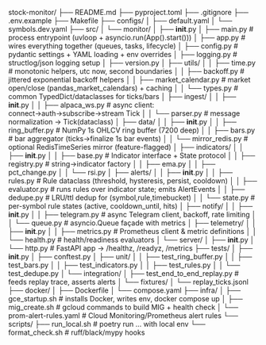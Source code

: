 stock-monitor/
├── README.md
├── pyproject.toml
├── .gitignore
├── .env.example
├── Makefile
├── configs/
│   ├── default.yaml
│   └── symbols.dev.yaml
├── src/
│   └── monitor/
│       ├── __init__.py
│       ├── main.py                 # process entrypoint (uvloop + asyncio.run(App().start()))
│       ├── app.py                  # wires everything together (queues, tasks, lifecycle)
│       ├── config.py               # pydantic settings + YAML loading + env overrides
│       ├── logging.py              # structlog/json logging setup
│       ├── version.py
│       ├── utils/
│       │   ├── time.py             # monotonic helpers, utc now, second boundaries
│       │   ├── backoff.py          # jittered exponential backoff helpers
│       │   ├── market_calendar.py  # market open/close (pandas_market_calendars) + caching
│       │   └── types.py            # common TypedDict/dataclasses for ticks/bars
│       ├── ingest/
│       │   ├── __init__.py
│       │   ├── alpaca_ws.py        # async client: connect→auth→subscribe→stream Tick
│       │   └── parser.py           # message normalization → Tick(dataclass)
│       ├── data/
│       │   ├── __init__.py
│       │   ├── ring_buffer.py      # NumPy 1s OHLCV ring buffer (7200 deep)
│       │   ├── bars.py             # bar aggregator (ticks→finalize 1s bar events)
│       │   └── mirror_redis.py     # optional RedisTimeSeries mirror (feature-flagged)
│       ├── indicators/
│       │   ├── __init__.py
│       │   ├── base.py             # Indicator interface + State protocol
│       │   ├── registry.py         # string→indicator factory
│       │   ├── ema.py
│       │   ├── pct_change.py
│       │   └── rsi.py
│       ├── alerts/
│       │   ├── __init__.py
│       │   ├── rules.py            # Rule dataclass (threshold, hysteresis, persist, cooldown)
│       │   ├── evaluator.py        # runs rules over indicator state; emits AlertEvents
│       │   ├── dedupe.py           # LRU/ttl dedup for (symbol,rule,timebucket)
│       │   └── state.py            # per-symbol rule states (active, cooldown_until, hits)
│       ├── notify/
│       │   ├── __init__.py
│       │   ├── telegram.py         # async Telegram client, backoff, rate limiting
│       │   └── queue.py            # asyncio.Queue façade with metrics
│       ├── telemetry/
│       │   ├── __init__.py
│       │   ├── metrics.py          # Prometheus client & metric definitions
│       │   └── health.py           # health/readiness evaluators
│       └── server/
│           ├── __init__.py
│           └── http.py             # FastAPI app → /healthz, /readyz, /metrics
├── tests/
│   ├── __init__.py
│   ├── conftest.py
│   ├── unit/
│   │   ├── test_ring_buffer.py
│   │   ├── test_bars.py
│   │   ├── test_indicators.py
│   │   ├── test_rules.py
│   │   └── test_dedupe.py
│   └── integration/
│       ├── test_end_to_end_replay.py   # feeds replay trace, asserts alerts
│       └── fixtures/
│           └── replay_ticks.jsonl
├── docker/
│   ├── Dockerfile
│   └── compose.yaml
├── infra/
│   ├── gce_startup.sh              # installs Docker, writes env, docker compose up
│   ├── mig_create.sh               # gcloud commands to build MIG + health check
│   └── prom-alert-rules.yaml       # Cloud Monitoring/Prometheus alert rules
└── scripts/
    ├── run_local.sh                # poetry run … with local env
    └── format_check.sh             # ruff/black/mypy hooks
